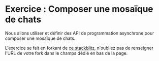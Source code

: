 # Exercice : Composer une mosaïque de chats

Nous allons utiliser et définir des API de programmation asynchrone pour composer une mosaïque de chats.

L'exercice se fait en forkant de [ce stackblitz](https://stackblitz.com/edit/ptf-ens-l3m-processus-async-chats), n'oubliez pas de renseigner l'URL de votre fork dans le champs dédié en bas de la page.
